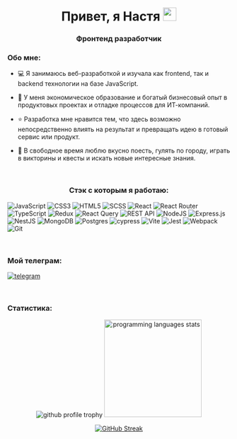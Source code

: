 <h1 align="center">Привет, я Настя  
 <img src="https://github.com/blackcater/blackcater/raw/main/images/Hi.gif" height="30"/></h1>
<h3 align="center">Фронтенд разработчик</h3>

<h3>Обо мне: </h3>

- 💻 Я занимаюсь веб-разработкой и изучала как frontend, так и backend технологии на базе JavaScript.

- 💼 У меня экономическое образование и богатый бизнесовый опыт в продуктовых проектах и отладке процессов для ИТ-компаний.

- ⭐ Разработка мне нравится тем, что здесь возможно непосредственно влиять на результат и превращать идею в готовый сервис или продукт.

- 🍕 В свободное время люблю вкусно поесть, гулять по городу, играть в викторины и квесты и искать новые интересные знания.


<br>
<h3 align="center">Стэк с которым я работаю:</h3>

![JavaScript](https://img.shields.io/badge/javascript-%23323330.svg?style=for-the-badge&logo=javascript&logoColor=%23F7DF1E)
![CSS3](https://img.shields.io/badge/css3-%231572B6.svg?style=for-the-badge&logo=css3&logoColor=white)
![HTML5](https://img.shields.io/badge/html5-%23E34F26.svg?style=for-the-badge&logo=html5&logoColor=white)
![SCSS](https://img.shields.io/badge/SCSS-%23CC6699.svg?style=for-the-badge&logo=sass&logoColor=white)
![React](https://img.shields.io/badge/react-%2320232a.svg?style=for-the-badge&logo=react&logoColor=%2361DAFB)
![React Router](https://img.shields.io/badge/React_Router-CA4245?style=for-the-badge&logo=react-router&logoColor=white)
![TypeScript](https://img.shields.io/badge/typescript-%23007ACC.svg?style=for-the-badge&logo=typescript&logoColor=white)
![Redux](https://img.shields.io/badge/redux-%23593d88.svg?style=for-the-badge&logo=redux&logoColor=white)
![React Query](https://img.shields.io/badge/React%20Query-%23212121.svg?style=for-the-badge&logo=react-query&logoColor=%23FF4154)
![REST API](https://img.shields.io/badge/REST%20API-%23266999.svg?style=for-the-badge)
![NodeJS](https://img.shields.io/badge/node.js-6DA55F?style=for-the-badge&logo=node.js&logoColor=white)
![Express.js](https://img.shields.io/badge/express.js-%23404d59.svg?style=for-the-badge&logo=express&logoColor=%2361DAFB)
![NestJS](https://img.shields.io/badge/nestjs-%23E0234E.svg?style=for-the-badge&logo=nestjs&logoColor=white)
![MongoDB](https://img.shields.io/badge/MongoDB-%234ea94b.svg?style=for-the-badge&logo=mongodb&logoColor=white)
![Postgres](https://img.shields.io/badge/postgres-%23316192.svg?style=for-the-badge&logo=postgresql&logoColor=white)
![cypress](https://img.shields.io/badge/-cypress-%23E5E5E5?style=for-the-badge&logo=cypress&logoColor=058a5e)
![Vite](https://img.shields.io/badge/vite-%23646CFF.svg?style=for-the-badge&logo=vite&logoColor=white)
![Jest](https://img.shields.io/badge/-jest-%23C21325?style=for-the-badge&logo=jest&logoColor=white)
![Webpack](https://img.shields.io/badge/webpack-%238DD6F9.svg?style=for-the-badge&logo=webpack&logoColor=black)
![Git](https://img.shields.io/badge/git-%23F05033.svg?style=for-the-badge&logo=git&logoColor=white)

<br>

<h3>Мой телеграм: </h3>

<p align="left">
 <a href="https://t.me/cosm0nastya" target="_blank" rel="noopener noreferrer"><img align="center" src="https://img.shields.io/badge/Telegram-2CA5E0?style=for-the-badge&logo=telegram&logoColor=white" alt="telegram"  /></a>
</p>
<br>
<h3>Статистика: </h3>

<p align='center' ><img  src="https://github-profile-trophy.vercel.app/?username=anastasia-bazaeva&column=4&margin-w=5&margin-h=5&theme=flat&rank=SECRET,SSS,SS,S,AAA,AA,A,B,C&no-frame=true" alt='github  profile trophy' /> <img  src="https://github-readme-stats.vercel.app/api/top-langs/?username=anastasia-bazaeva&layout=donut&theme=nord&&hide_border=true" alt='programming languages stats' height='220'/></p>

<div align="center">
    
[![GitHub Streak](https://github-readme-streak-stats.herokuapp.com?user=anastasia-bazaeva&theme=nord&mode=weekly)](https://git.io/streak-stats)

</div>
<!---
anastasia-bazaeva/anastasia-bazaeva is a ✨ special ✨ repository because its `README.md` (this file) appears on your GitHub profile.
You can click the Preview link to take a look at your changes.
--->
